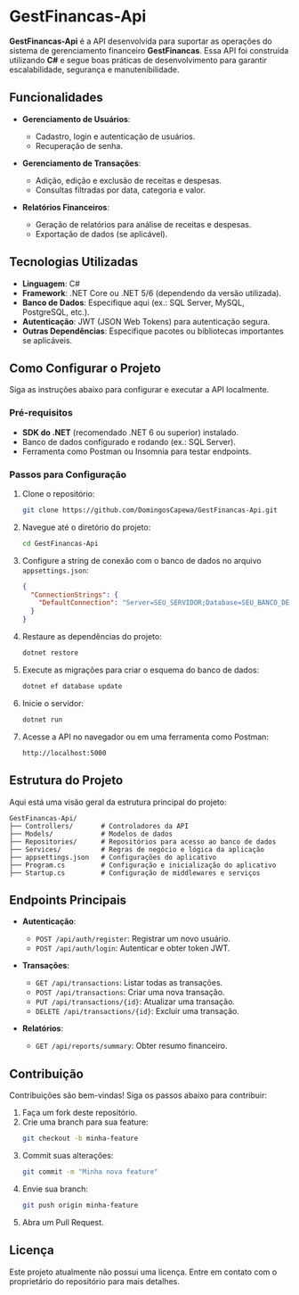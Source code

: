 # GestFinancas-Api

**GestFinancas-Api** é a API desenvolvida para suportar as operações do sistema de gerenciamento financeiro **GestFinancas**. Essa API foi construída utilizando **C#** e segue boas práticas de desenvolvimento para garantir escalabilidade, segurança e manutenibilidade.

## Funcionalidades

- **Gerenciamento de Usuários**:
  - Cadastro, login e autenticação de usuários.
  - Recuperação de senha.

- **Gerenciamento de Transações**:
  - Adição, edição e exclusão de receitas e despesas.
  - Consultas filtradas por data, categoria e valor.

- **Relatórios Financeiros**:
  - Geração de relatórios para análise de receitas e despesas.
  - Exportação de dados (se aplicável).

## Tecnologias Utilizadas

- **Linguagem**: C#
- **Framework**: .NET Core ou .NET 5/6 (dependendo da versão utilizada).
- **Banco de Dados**: Especifique aqui (ex.: SQL Server, MySQL, PostgreSQL, etc.).
- **Autenticação**: JWT (JSON Web Tokens) para autenticação segura.
- **Outras Dependências**: Especifique pacotes ou bibliotecas importantes se aplicáveis.

## Como Configurar o Projeto

Siga as instruções abaixo para configurar e executar a API localmente.

### Pré-requisitos

- **SDK do .NET** (recomendado .NET 6 ou superior) instalado.
- Banco de dados configurado e rodando (ex.: SQL Server).
- Ferramenta como Postman ou Insomnia para testar endpoints.

### Passos para Configuração

1. Clone o repositório:
   ```bash
   git clone https://github.com/DomingosCapewa/GestFinancas-Api.git
   ```

2. Navegue até o diretório do projeto:
   ```bash
   cd GestFinancas-Api
   ```

3. Configure a string de conexão com o banco de dados no arquivo `appsettings.json`:
   ```json
   {
     "ConnectionStrings": {
       "DefaultConnection": "Server=SEU_SERVIDOR;Database=SEU_BANCO_DE_DADOS;User Id=SEU_USUARIO;Password=SUA_SENHA;"
     }
   }
   ```

4. Restaure as dependências do projeto:
   ```bash
   dotnet restore
   ```

5. Execute as migrações para criar o esquema do banco de dados:
   ```bash
   dotnet ef database update
   ```

6. Inicie o servidor:
   ```bash
   dotnet run
   ```

7. Acesse a API no navegador ou em uma ferramenta como Postman:
   ```
   http://localhost:5000
   ```

## Estrutura do Projeto

Aqui está uma visão geral da estrutura principal do projeto:

```
GestFinancas-Api/
├── Controllers/       # Controladores da API
├── Models/            # Modelos de dados
├── Repositories/      # Repositórios para acesso ao banco de dados
├── Services/          # Regras de negócio e lógica da aplicação
├── appsettings.json   # Configurações do aplicativo
├── Program.cs         # Configuração e inicialização do aplicativo
├── Startup.cs         # Configuração de middlewares e serviços
```

## Endpoints Principais

- **Autenticação**:
  - `POST /api/auth/register`: Registrar um novo usuário.
  - `POST /api/auth/login`: Autenticar e obter token JWT.

- **Transações**:
  - `GET /api/transactions`: Listar todas as transações.
  - `POST /api/transactions`: Criar uma nova transação.
  - `PUT /api/transactions/{id}`: Atualizar uma transação.
  - `DELETE /api/transactions/{id}`: Excluir uma transação.

- **Relatórios**:
  - `GET /api/reports/summary`: Obter resumo financeiro.

## Contribuição

Contribuições são bem-vindas! Siga os passos abaixo para contribuir:

1. Faça um fork deste repositório.
2. Crie uma branch para sua feature:
   ```bash
   git checkout -b minha-feature
   ```
3. Commit suas alterações:
   ```bash
   git commit -m "Minha nova feature"
   ```
4. Envie sua branch:
   ```bash
   git push origin minha-feature
   ```
5. Abra um Pull Request.

## Licença

Este projeto atualmente não possui uma licença. Entre em contato com o proprietário do repositório para mais detalhes.